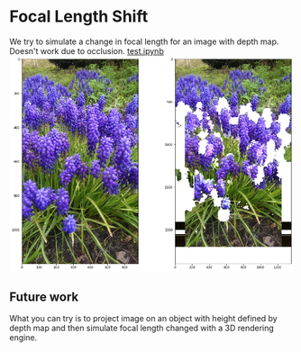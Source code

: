 # Focal Length Shift
We try to simulate a change in focal length for an image with depth map.
Doesn't work due to occlusion.
[test.ipynb](test.ipynb)
![demo.png](demo.png)

## Future work
What you can try is to project image on an object with height defined by depth map and then simulate focal length changed with a 3D rendering engine.
